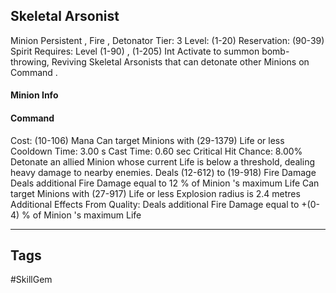## Skeletal Arsonist
Minion
Persistent , Fire , Detonator
Tier: 3
Level: (1-20)
Reservation: (90-39) Spirit
Requires: Level (1-90) , (1-205) Int
Activate to summon bomb-throwing, Reviving Skeletal Arsonists that can detonate other Minions on Command .
#### Minion Info
#### Command
Cost: (10-106) Mana
Can target Minions with (29-1379) Life or less
Cooldown Time: 3.00 s
Cast Time: 0.60 sec
Critical Hit Chance: 8.00%
Detonate an allied Minion whose current Life is below a threshold, dealing heavy damage to nearby enemies.
Deals (12-612) to (19-918) Fire Damage
Deals additional Fire Damage equal to 12 % of Minion 's maximum Life
Can target Minions with (27-917) Life or less
Explosion radius is 2.4 metres
Additional Effects From Quality:
Deals additional Fire Damage equal to +(0-4) % of Minion 's maximum Life

---
## Tags
#SkillGem
